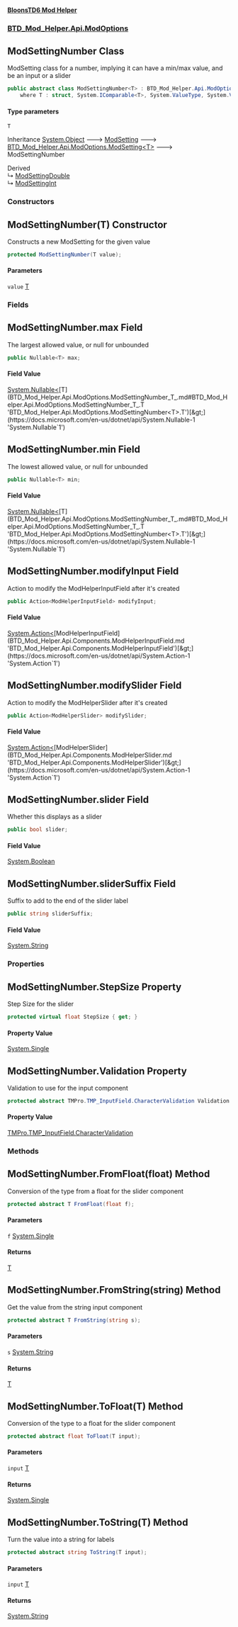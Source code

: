 #### [BloonsTD6 Mod Helper](README.md 'README')
### [BTD_Mod_Helper.Api.ModOptions](README.md#BTD_Mod_Helper.Api.ModOptions 'BTD_Mod_Helper.Api.ModOptions')

## ModSettingNumber<T> Class

ModSetting class for a number, implying it can have a min/max value, and be an input or a slider

```csharp
public abstract class ModSettingNumber<T> : BTD_Mod_Helper.Api.ModOptions.ModSetting<T>
    where T : struct, System.IComparable<T>, System.ValueType, System.ValueType
```
#### Type parameters

<a name='BTD_Mod_Helper.Api.ModOptions.ModSettingNumber_T_.T'></a>

`T`

Inheritance [System.Object](https://docs.microsoft.com/en-us/dotnet/api/System.Object 'System.Object') &#129106; [ModSetting](BTD_Mod_Helper.Api.ModOptions.ModSetting.md 'BTD_Mod_Helper.Api.ModOptions.ModSetting') &#129106; [BTD_Mod_Helper.Api.ModOptions.ModSetting&lt;](BTD_Mod_Helper.Api.ModOptions.ModSetting_T_.md 'BTD_Mod_Helper.Api.ModOptions.ModSetting<T>')[T](BTD_Mod_Helper.Api.ModOptions.ModSettingNumber_T_.md#BTD_Mod_Helper.Api.ModOptions.ModSettingNumber_T_.T 'BTD_Mod_Helper.Api.ModOptions.ModSettingNumber<T>.T')[&gt;](BTD_Mod_Helper.Api.ModOptions.ModSetting_T_.md 'BTD_Mod_Helper.Api.ModOptions.ModSetting<T>') &#129106; ModSettingNumber<T>

Derived  
&#8627; [ModSettingDouble](BTD_Mod_Helper.Api.ModOptions.ModSettingDouble.md 'BTD_Mod_Helper.Api.ModOptions.ModSettingDouble')  
&#8627; [ModSettingInt](BTD_Mod_Helper.Api.ModOptions.ModSettingInt.md 'BTD_Mod_Helper.Api.ModOptions.ModSettingInt')
### Constructors

<a name='BTD_Mod_Helper.Api.ModOptions.ModSettingNumber_T_.ModSettingNumber(T)'></a>

## ModSettingNumber(T) Constructor

Constructs a new ModSetting for the given value

```csharp
protected ModSettingNumber(T value);
```
#### Parameters

<a name='BTD_Mod_Helper.Api.ModOptions.ModSettingNumber_T_.ModSettingNumber(T).value'></a>

`value` [T](BTD_Mod_Helper.Api.ModOptions.ModSettingNumber_T_.md#BTD_Mod_Helper.Api.ModOptions.ModSettingNumber_T_.T 'BTD_Mod_Helper.Api.ModOptions.ModSettingNumber<T>.T')
### Fields

<a name='BTD_Mod_Helper.Api.ModOptions.ModSettingNumber_T_.max'></a>

## ModSettingNumber<T>.max Field

The largest allowed value, or null for unbounded

```csharp
public Nullable<T> max;
```

#### Field Value
[System.Nullable&lt;](https://docs.microsoft.com/en-us/dotnet/api/System.Nullable-1 'System.Nullable`1')[T](BTD_Mod_Helper.Api.ModOptions.ModSettingNumber_T_.md#BTD_Mod_Helper.Api.ModOptions.ModSettingNumber_T_.T 'BTD_Mod_Helper.Api.ModOptions.ModSettingNumber<T>.T')[&gt;](https://docs.microsoft.com/en-us/dotnet/api/System.Nullable-1 'System.Nullable`1')

<a name='BTD_Mod_Helper.Api.ModOptions.ModSettingNumber_T_.min'></a>

## ModSettingNumber<T>.min Field

The lowest allowed value, or null for unbounded

```csharp
public Nullable<T> min;
```

#### Field Value
[System.Nullable&lt;](https://docs.microsoft.com/en-us/dotnet/api/System.Nullable-1 'System.Nullable`1')[T](BTD_Mod_Helper.Api.ModOptions.ModSettingNumber_T_.md#BTD_Mod_Helper.Api.ModOptions.ModSettingNumber_T_.T 'BTD_Mod_Helper.Api.ModOptions.ModSettingNumber<T>.T')[&gt;](https://docs.microsoft.com/en-us/dotnet/api/System.Nullable-1 'System.Nullable`1')

<a name='BTD_Mod_Helper.Api.ModOptions.ModSettingNumber_T_.modifyInput'></a>

## ModSettingNumber<T>.modifyInput Field

Action to modify the ModHelperInputField after it's created

```csharp
public Action<ModHelperInputField> modifyInput;
```

#### Field Value
[System.Action&lt;](https://docs.microsoft.com/en-us/dotnet/api/System.Action-1 'System.Action`1')[ModHelperInputField](BTD_Mod_Helper.Api.Components.ModHelperInputField.md 'BTD_Mod_Helper.Api.Components.ModHelperInputField')[&gt;](https://docs.microsoft.com/en-us/dotnet/api/System.Action-1 'System.Action`1')

<a name='BTD_Mod_Helper.Api.ModOptions.ModSettingNumber_T_.modifySlider'></a>

## ModSettingNumber<T>.modifySlider Field

Action to modify the ModHelperSlider after it's created

```csharp
public Action<ModHelperSlider> modifySlider;
```

#### Field Value
[System.Action&lt;](https://docs.microsoft.com/en-us/dotnet/api/System.Action-1 'System.Action`1')[ModHelperSlider](BTD_Mod_Helper.Api.Components.ModHelperSlider.md 'BTD_Mod_Helper.Api.Components.ModHelperSlider')[&gt;](https://docs.microsoft.com/en-us/dotnet/api/System.Action-1 'System.Action`1')

<a name='BTD_Mod_Helper.Api.ModOptions.ModSettingNumber_T_.slider'></a>

## ModSettingNumber<T>.slider Field

Whether this displays as a slider

```csharp
public bool slider;
```

#### Field Value
[System.Boolean](https://docs.microsoft.com/en-us/dotnet/api/System.Boolean 'System.Boolean')

<a name='BTD_Mod_Helper.Api.ModOptions.ModSettingNumber_T_.sliderSuffix'></a>

## ModSettingNumber<T>.sliderSuffix Field

Suffix to add to the end of the slider label

```csharp
public string sliderSuffix;
```

#### Field Value
[System.String](https://docs.microsoft.com/en-us/dotnet/api/System.String 'System.String')
### Properties

<a name='BTD_Mod_Helper.Api.ModOptions.ModSettingNumber_T_.StepSize'></a>

## ModSettingNumber<T>.StepSize Property

Step Size for the slider

```csharp
protected virtual float StepSize { get; }
```

#### Property Value
[System.Single](https://docs.microsoft.com/en-us/dotnet/api/System.Single 'System.Single')

<a name='BTD_Mod_Helper.Api.ModOptions.ModSettingNumber_T_.Validation'></a>

## ModSettingNumber<T>.Validation Property

Validation to use for the input component

```csharp
protected abstract TMPro.TMP_InputField.CharacterValidation Validation { get; }
```

#### Property Value
[TMPro.TMP_InputField.CharacterValidation](https://docs.microsoft.com/en-us/dotnet/api/TMPro.TMP_InputField.CharacterValidation 'TMPro.TMP_InputField.CharacterValidation')
### Methods

<a name='BTD_Mod_Helper.Api.ModOptions.ModSettingNumber_T_.FromFloat(float)'></a>

## ModSettingNumber<T>.FromFloat(float) Method

Conversion of the type from a float for the slider component

```csharp
protected abstract T FromFloat(float f);
```
#### Parameters

<a name='BTD_Mod_Helper.Api.ModOptions.ModSettingNumber_T_.FromFloat(float).f'></a>

`f` [System.Single](https://docs.microsoft.com/en-us/dotnet/api/System.Single 'System.Single')

#### Returns
[T](BTD_Mod_Helper.Api.ModOptions.ModSettingNumber_T_.md#BTD_Mod_Helper.Api.ModOptions.ModSettingNumber_T_.T 'BTD_Mod_Helper.Api.ModOptions.ModSettingNumber<T>.T')

<a name='BTD_Mod_Helper.Api.ModOptions.ModSettingNumber_T_.FromString(string)'></a>

## ModSettingNumber<T>.FromString(string) Method

Get the value from the string input component

```csharp
protected abstract T FromString(string s);
```
#### Parameters

<a name='BTD_Mod_Helper.Api.ModOptions.ModSettingNumber_T_.FromString(string).s'></a>

`s` [System.String](https://docs.microsoft.com/en-us/dotnet/api/System.String 'System.String')

#### Returns
[T](BTD_Mod_Helper.Api.ModOptions.ModSettingNumber_T_.md#BTD_Mod_Helper.Api.ModOptions.ModSettingNumber_T_.T 'BTD_Mod_Helper.Api.ModOptions.ModSettingNumber<T>.T')

<a name='BTD_Mod_Helper.Api.ModOptions.ModSettingNumber_T_.ToFloat(T)'></a>

## ModSettingNumber<T>.ToFloat(T) Method

Conversion of the type to a float for the slider component

```csharp
protected abstract float ToFloat(T input);
```
#### Parameters

<a name='BTD_Mod_Helper.Api.ModOptions.ModSettingNumber_T_.ToFloat(T).input'></a>

`input` [T](BTD_Mod_Helper.Api.ModOptions.ModSettingNumber_T_.md#BTD_Mod_Helper.Api.ModOptions.ModSettingNumber_T_.T 'BTD_Mod_Helper.Api.ModOptions.ModSettingNumber<T>.T')

#### Returns
[System.Single](https://docs.microsoft.com/en-us/dotnet/api/System.Single 'System.Single')

<a name='BTD_Mod_Helper.Api.ModOptions.ModSettingNumber_T_.ToString(T)'></a>

## ModSettingNumber<T>.ToString(T) Method

Turn the value into a string for labels

```csharp
protected abstract string ToString(T input);
```
#### Parameters

<a name='BTD_Mod_Helper.Api.ModOptions.ModSettingNumber_T_.ToString(T).input'></a>

`input` [T](BTD_Mod_Helper.Api.ModOptions.ModSettingNumber_T_.md#BTD_Mod_Helper.Api.ModOptions.ModSettingNumber_T_.T 'BTD_Mod_Helper.Api.ModOptions.ModSettingNumber<T>.T')

#### Returns
[System.String](https://docs.microsoft.com/en-us/dotnet/api/System.String 'System.String')